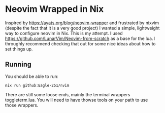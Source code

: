 # Neovim Wrapped in Nix

Inspired by https://ayats.org/blog/neovim-wrapper and frustrated by nixvim (despite the fact that it is a very good project) I wanted a simple, lightweight way to configure neovim in Nix. This is my attempt.
I used https://github.com/LunarVim/Neovim-from-scratch as a base for the lua. I throughly recommend checking that out for some nice ideas about how to set things up.


## Running

You should be able to run:
```shell
nix run github:Eagle-251/nvim
```

There are still some loose ends, mainly the terminal wrappers toggleterm.lua. You will need to have thowse tools on your path to use those wrappers.
